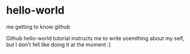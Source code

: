 # hello-world
me getting to know github

Github hello-world tutorial instructs me to write soemthing about my self, but I don't fell like doing it at the moment :)
